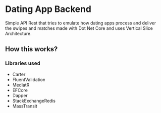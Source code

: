 # Dating App Backend
Simple API Rest that tries to emulate how dating apps process and deliver the swipes and matches made with Dot Net Core and uses Vertical Slice Architecture.

## How this works?

### Libraries used
- Carter
- FluentValidation 
- MediatR
- EFCore
- Dapper
- StackExchangeRedis
- MassTransit 
